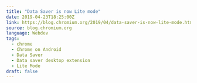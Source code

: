 ```yaml
---
title: "Data Saver is now Lite mode"
date: 2019-04-23T18:25:00Z
link: https://blog.chromium.org/2019/04/data-saver-is-now-lite-mode.html
source: blog.chromium.org
language: Webdev
tags:
  - chrome
  - Chrome on Android
  - Data Saver
  - Data saver desktop extension
  - Lite Mode
draft: false
---
```

